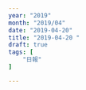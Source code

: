 ```yaml
---
year: "2019"
month: "2019/04"
date: "2019-04-20"
title: "2019-04-20 "
draft: true
tags: [
    "日報"
]

---
```



